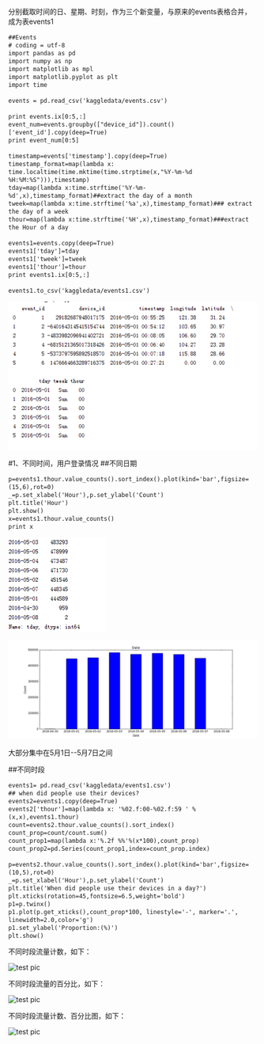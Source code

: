 分别截取时间的日、星期、时刻，作为三个新变量，与原来的events表格合并，成为表events1
```
##Events
# coding = utf-8
import pandas as pd
import numpy as np
import matplotlib as mpl
import matplotlib.pyplot as plt
import time

events = pd.read_csv('kaggledata/events.csv')

print events.ix[0:5,:]
event_num=events.groupby(["device_id"]).count()['event_id'].copy(deep=True)
print event_num[0:5]

timestamp=events['timestamp'].copy(deep=True)
timestamp_format=map(lambda x: time.localtime(time.mktime(time.strptime(x,"%Y-%m-%d %H:%M:%S"))),timestamp)
tday=map(lambda x:time.strftime('%Y-%m-%d',x),timestamp_format)##extract the day of a month
tweek=map(lambda x:time.strftime('%a',x),timestamp_format)### extract the day of a week
thour=map(lambda x:time.strftime('%H',x),timestamp_format)###extract the Hour of a day

events1=events.copy(deep=True)
events1['tday']=tday
events1['tweek']=tweek
events1['thour']=thour
print events1.ix[0:5,:]

events1.to_csv('kaggledata/events1.csv')
```

![test pic](/python/eda/pic_events/events1.png)

#1、不同时间，用户登录情况
##不同日期
```
p=events1.thour.value_counts().sort_index().plot(kind='bar',figsize=(15,6),rot=0)
_=p.set_xlabel('Hour'),p.set_ylabel('Count')
plt.title('Hour')
plt.show()
x=events1.thour.value_counts()
print x
```

![test pic](/python/eda/pic_events/date_data.png)

![test pic](/python/eda/pic_events/date.png)

大部分集中在5月1日--5月7日之间

##不同时段
```
events1= pd.read_csv('kaggledata/events1.csv')
## when did people use their devices?
events2=events1.copy(deep=True)
events2['thour']=map(lambda x: '%02.f:00-%02.f:59 ' % (x,x),events1.thour)
count=events2.thour.value_counts().sort_index()
count_prop=count/count.sum()
count_prop1=map(lambda x:'%.2f %%'%(x*100),count_prop)
count_prop2=pd.Series(count_prop1,index=count_prop.index)

p=events2.thour.value_counts().sort_index().plot(kind='bar',figsize=(10,5),rot=0)
_=p.set_xlabel('Hour'),p.set_ylabel('Count')
plt.title('When did people use their devices in a day?')
plt.xticks(rotation=45,fontsize=6.5,weight='bold')
p1=p.twinx()
p1.plot(p.get_xticks(),count_prop*100, linestyle='-', marker='.', linewidth=2.0,color='g')
p1.set_ylabel('Proportion:(%)')
plt.show()
```
不同时段流量计数，如下：

![test pic](/python/eda/pic_events/thout_data.png)

不同时段流量的百分比，如下：

![test pic](/python/eda/pic_events/thout_data1.png)

不同时段流量计数、百分比图，如下：

![test pic](/python/eda/pic_events/thout.png)
